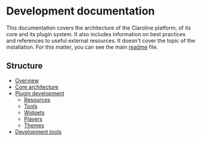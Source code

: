 Development documentation
=========================

This documentation covers the architecture of the Claroline platform, of its core and
its plugin system. It also includes information on best practices and references to
useful external resources. It doesn't cover the topic of the installation. For this
matter, you can see the main [readme][1] file.

Structure
---------

- [Overview][2]
- [Core architecture][3]
- [Plugin development][4]
    - [Resources][5]
    - [Tools][6]
    - [Widgets][7]
    - [Players][8]
    - [Themes][9]
- [Development tools][10]

[1]: ../../../../../../README.md
[2]: sections/overview.md
[3]: sections/core.md
[4]: sections/plugins.md
[5]: sections/resources.md
[6]: sections/tools.md
[7]: sections/widgets.md
[8]: sections/players.md
[9]: sections/themes.md
[10]: sections/dev-tools.md
